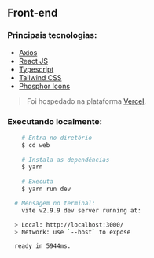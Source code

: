 ## Front-end 

### Principais tecnologias:

- [Axios](https://axios-http.com/)
- [React JS ](https://pt-br.reactjs.org/)
- [Typescript](https://www.typescriptlang.org/)
- [Tailwind CSS](https://tailwindcss.com/)
- [Phosphor Icons](https://phosphoricons.com/)


> Foi hospedado na plataforma [Vercel](https://vercel.com/).


### Executando localmente:

```bash
    # Entra no diretório 
    $ cd web 
    
    # Instala as dependências
    $ yarn 
    
    # Executa
    $ yarn run dev 
```
```bash
  # Mensagem no terminal:
    vite v2.9.9 dev server running at:

  > Local: http://localhost:3000/
  > Network: use `--host` to expose

  ready in 5944ms.
```